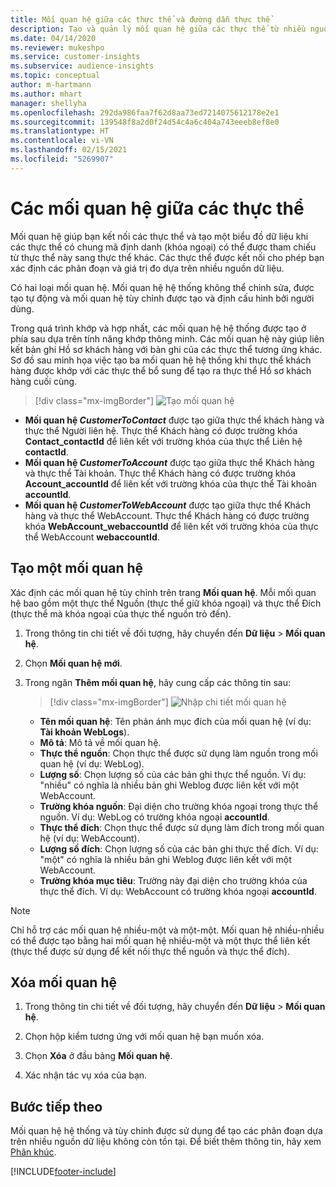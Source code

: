 ```yaml
---
title: Mối quan hệ giữa các thực thể và đường dẫn thực thể
description: Tạo và quản lý mối quan hệ giữa các thực thể từ nhiều nguồn dữ liệu.
ms.date: 04/14/2020
ms.reviewer: mukeshpo
ms.service: customer-insights
ms.subservice: audience-insights
ms.topic: conceptual
author: m-hartmann
ms.author: mhart
manager: shellyha
ms.openlocfilehash: 292da986faa7f62d8aa73ed7214075612178e2e1
ms.sourcegitcommit: 139548f8a2d0f24d54c4a6c404a743eeeb8ef8e0
ms.translationtype: HT
ms.contentlocale: vi-VN
ms.lasthandoff: 02/15/2021
ms.locfileid: "5269907"
---
```

# <a name="relationships-between-entities"></a>Các mối quan hệ giữa các thực thể

Mối quan hệ giúp bạn kết nối các thực thể và tạo một biểu đồ dữ liệu khi các thực thể có chung mã định danh (khóa ngoại) có thể được tham chiếu từ thực thể này sang thực thể khác. Các thực thể được kết nối cho phép bạn xác định các phân đoạn và giá trị đo dựa trên nhiều nguồn dữ liệu.

Có hai loại mối quan hệ. Mối quan hệ hệ thống không thể chỉnh sửa, được tạo tự động và mối quan hệ tùy chỉnh được tạo và định cấu hình bởi người dùng.

Trong quá trình khớp và hợp nhất, các mối quan hệ hệ thống được tạo ở phía sau dựa trên tính năng khớp thông minh. Các mối quan hệ này giúp liên kết bản ghi Hồ sơ khách hàng với bản ghi của các thực thể tương ứng khác. Sơ đồ sau minh họa việc tạo ba mối quan hệ hệ thống khi thực thể khách hàng được khớp với các thực thể bổ sung để tạo ra thực thể Hồ sơ khách hàng cuối cùng.

> [!div class="mx-imgBorder"]
> ![Tạo mối quan hệ](media/relationships-entities-merge.png "Tạo mối quan hệ")

- **Mối quan hệ *CustomerToContact*** được tạo giữa thực thể khách hàng và thực thể Người liên hệ. Thực thể Khách hàng có được trường khóa **Contact_contactId** để liên kết với trường khóa của thực thể Liên hệ **contactId**.
- **Mối quan hệ *CustomerToAccount*** được tạo giữa thực thể Khách hàng và thực thể Tài khoản. Thực thể Khách hàng có được trường khóa **Account_accountId** để liên kết với trường khóa của thực thể Tài khoản **accountId**.
- **Mối quan hệ *CustomerToWebAccount*** được tạo giữa thực thể Khách hàng và thực thể WebAccount. Thực thể Khách hàng có được trường khóa **WebAccount_webaccountId** để liên kết với trường khóa của thực thể WebAccount **webaccountId**.

## <a name="create-a-relationship"></a>Tạo một mối quan hệ

Xác định các mối quan hệ tùy chỉnh trên trang **Mối quan hệ**. Mỗi mối quan hệ bao gồm một thực thể Nguồn (thực thể giữ khóa ngoại) và thực thể Đích (thực thể mà khóa ngoại của thực thể nguồn trỏ đến).

1. Trong thông tin chi tiết về đối tượng, hãy chuyển đến **Dữ liệu** > **Mối quan hệ**.

2. Chọn **Mối quan hệ mới**.

3. Trong ngăn **Thêm mối quan hệ**, hãy cung cấp các thông tin sau:

   > [!div class="mx-imgBorder"]
   > ![Nhập chi tiết mối quan hệ](media/relationships-add.png "Nhập chi tiết mối quan hệ")

   - **Tên mối quan hệ**: Tên phản ánh mục đích của mối quan hệ (ví dụ: **Tài khoản WebLogs**).
   - **Mô tả**: Mô tả về mối quan hệ.
   - **Thực thể nguồn**: Chọn thực thể được sử dụng làm nguồn trong mối quan hệ (ví dụ: WebLog).
   - **Lượng số**: Chọn lượng số của các bản ghi thực thể nguồn. Ví dụ: "nhiều" có nghĩa là nhiều bản ghi Weblog được liên kết với một WebAccount.
   - **Trường khóa nguồn**: Đại diện cho trường khóa ngoại trong thực thể nguồn. Ví dụ: WebLog có trường khóa ngoại **accountId**.
   - **Thực thể đích**: Chọn thực thể được sử dụng làm đích trong mối quan hệ (ví dụ: WebAccount).
   - **Lượng số đích**: Chọn lượng số của các bản ghi thực thể đích. Ví dụ: "một" có nghĩa là nhiều bản ghi Weblog được liên kết với một WebAccount.
   - **Trường khóa mục tiêu**: Trường này đại diện cho trường khóa của thực thể đích. Ví dụ: WebAccount có trường khóa ngoại **accountId**.

> [!NOTE]
> Chỉ hỗ trợ các mối quan hệ nhiều-một và một-một. Mối quan hệ nhiều-nhiều có thể được tạo bằng hai mối quan hệ nhiều-một và một thực thể liên kết (thực thể được sử dụng để kết nối thực thể nguồn và thực thể đích).

## <a name="delete-a-relationship"></a>Xóa mối quan hệ

1. Trong thông tin chi tiết về đối tượng, hãy chuyển đến **Dữ liệu** > **Mối quan hệ**.

2. Chọn hộp kiểm tương ứng với mối quan hệ bạn muốn xóa.

3. Chọn **Xóa** ở đầu bảng **Mối quan hệ**.

4. Xác nhận tác vụ xóa của bạn.

## <a name="next-step"></a>Bước tiếp theo

Mối quan hệ hệ thống và tùy chỉnh được sử dụng để tạo các phân đoạn dựa trên nhiều nguồn dữ liệu không còn tồn tại. Để biết thêm thông tin, hãy xem [Phân khúc](segments.md).


[!INCLUDE[footer-include](../includes/footer-banner.md)]